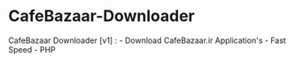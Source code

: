 # CafeBazaar-Downloader
CafeBazaar Downloader [v1] :  - Download CafeBazaar.ir Application's   - Fast Speed  - PHP
